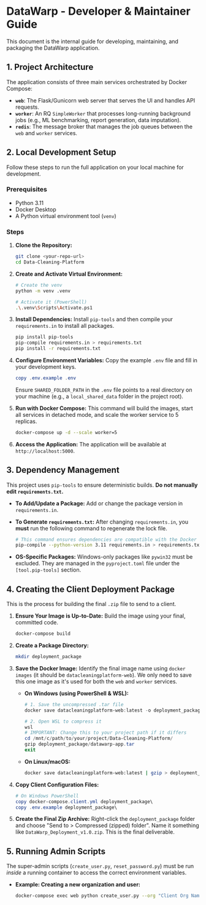 # DataWarp - Developer & Maintainer Guide

This document is the internal guide for developing, maintaining, and packaging the DataWarp application.

## 1. Project Architecture

The application consists of three main services orchestrated by Docker Compose:
*   **`web`**: The Flask/Gunicorn web server that serves the UI and handles API requests.
*   **`worker`**: An RQ `SimpleWorker` that processes long-running background jobs (e.g., ML benchmarking, report generation, data imputation).
*   **`redis`**: The message broker that manages the job queues between the `web` and `worker` services.

## 2. Local Development Setup

Follow these steps to run the full application on your local machine for development.

### Prerequisites
*   Python 3.11
*   Docker Desktop
*   A Python virtual environment tool (`venv`)

### Steps
1.  **Clone the Repository:**
    ```bash
    git clone <your-repo-url>
    cd Data-Cleaning-Platform
    ```

2.  **Create and Activate Virtual Environment:**
    ```bash
    # Create the venv
    python -m venv .venv

    # Activate it (PowerShell)
    .\.venv\Scripts\Activate.ps1
    ```

3.  **Install Dependencies:**
    Install `pip-tools` and then compile your `requirements.in` to install all packages.
    ```bash
    pip install pip-tools
    pip-compile requirements.in > requirements.txt
    pip install -r requirements.txt
    ```

4.  **Configure Environment Variables:**
    Copy the example `.env` file and fill in your development keys.
    ```powershell
    copy .env.example .env
    ```
    Ensure `SHARED_FOLDER_PATH` in the `.env` file points to a real directory on your machine (e.g., a `local_shared_data` folder in the project root).

5.  **Run with Docker Compose:**
    This command will build the images, start all services in detached mode, and scale the worker service to 5 replicas.
    ```bash
    docker-compose up -d --scale worker=5
    ```

6.  **Access the Application:**
    The application will be available at `http://localhost:5000`.

## 3. Dependency Management

This project uses `pip-tools` to ensure deterministic builds. **Do not manually edit `requirements.txt`.**

*   **To Add/Update a Package:** Add or change the package version in `requirements.in`.
*   **To Generate `requirements.txt`:** After changing `requirements.in`, you **must** run the following command to regenerate the lock file.

    ```bash
    # This command ensures dependencies are compatible with the Docker environment's Python version
    pip-compile --python-version 3.11 requirements.in > requirements.txt
    ```
*   **OS-Specific Packages:** Windows-only packages like `pywin32` must be excluded. They are managed in the `pyproject.toml` file under the `[tool.pip-tools]` section.

## 4. Creating the Client Deployment Package

This is the process for building the final `.zip` file to send to a client.

1.  **Ensure Your Image is Up-to-Date:** Build the image using your final, committed code.
    ```bash
    docker-compose build
    ```

2.  **Create a Package Directory:**
    ```bash
    mkdir deployment_package
    ```

3.  **Save the Docker Image:**
    Identify the final image name using `docker images` (it should be `datacleaningplatform-web`). We only need to save this one image as it's used for both the `web` and `worker` services.

    *   **On Windows (using PowerShell & WSL):**
        ```powershell
        # 1. Save the uncompressed .tar file
        docker save datacleaningplatform-web:latest -o deployment_package/datawarp-app.tar

        # 2. Open WSL to compress it
        wsl
        # IMPORTANT: Change this to your project path if it differs
        cd /mnt/c/path/to/your/project/Data-Cleaning-Platform/ 
        gzip deployment_package/datawarp-app.tar
        exit
        ```

    *   **On Linux/macOS:**
        ```bash
        docker save datacleaningplatform-web:latest | gzip > deployment_package/datawarp-app.tar.gz
        ```

4.  **Copy Client Configuration Files:**
    ```powershell
    # On Windows PowerShell
    copy docker-compose.client.yml deployment_package\
    copy .env.example deployment_package\
    ```

5.  **Create the Final Zip Archive:**
    Right-click the `deployment_package` folder and choose "Send to > Compressed (zipped) folder". Name it something like `DataWarp_Deployment_v1.0.zip`. This is the final deliverable.

## 5. Running Admin Scripts

The super-admin scripts (`create_user.py`, `reset_password.py`) must be run *inside* a running container to access the correct environment variables.

*   **Example: Creating a new organization and user:**
    ```bash
    docker-compose exec web python create_user.py --org "Client Org Name" --email "admin@client.com" --password "a-secure-password"
    ```